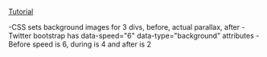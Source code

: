 [Tutorial](http://untame.net/2013/04/how-to-integrate-simple-parallax-with-twitter-bootstrap/)

-CSS sets background images for 3 divs, before, actual parallax, after
-Twitter bootstrap has data-speed="6" data-type="background" attributes 
-Before speed is 6, during is 4 and after is 2
